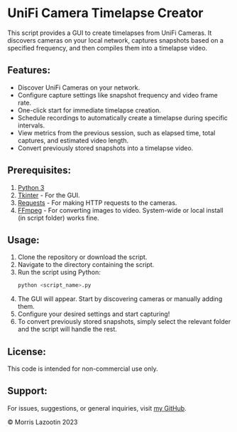 # UniFi Camera Timelapse Creator

This script provides a GUI to create timelapses from UniFi Cameras. It discovers cameras on your local network, captures snapshots based on a specified frequency, and then compiles them into a timelapse video.

## Features:
- Discover UniFi Cameras on your network.
- Configure capture settings like snapshot frequency and video frame rate.
- One-click start for immediate timelapse creation.
- Schedule recordings to automatically create a timelapse during specific intervals.
- View metrics from the previous session, such as elapsed time, total captures, and estimated video length.
- Convert previously stored snapshots into a timelapse video.

## Prerequisites:
1. [Python 3](https://www.python.org/downloads/)
2. [Tkinter](https://docs.python.org/3/library/tkinter.html) - For the GUI.
3. [Requests](https://docs.python-requests.org/en/master/) - For making HTTP requests to the cameras.
4. [FFmpeg](https://ffmpeg.org/download.html) - For converting images to video. System-wide or local install (in script folder) works fine.

## Usage:
1. Clone the repository or download the script.
2. Navigate to the directory containing the script.
3. Run the script using Python:
    ```bash
    python <script_name>.py
    ```
4. The GUI will appear. Start by discovering cameras or manually adding them.
5. Configure your desired settings and start capturing!
6. To convert previously stored snapshots, simply select the relevant folder and the script will handle the rest.

## License:
This code is intended for non-commercial use only.

## Support:
For issues, suggestions, or general inquiries, visit [my GitHub](https://github.com/inertiacreeping).

© Morris Lazootin 2023

